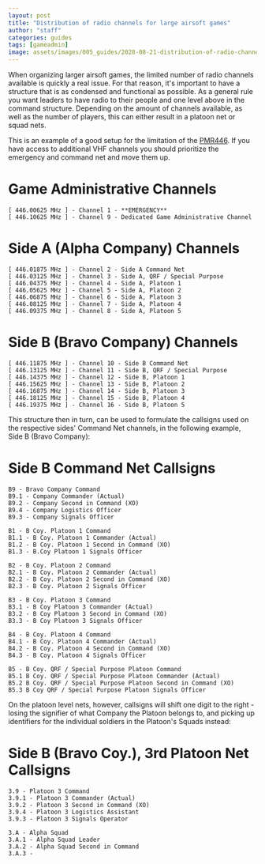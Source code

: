 ```yaml
---
layout: post
title: "Distribution of radio channels for large airsoft games"
author: "staff"
categories: guides
tags: [gameadmin]
image: assets/images/005_guides/2028-08-21-distribution-of-radio-channels-for-large-games/channeldistribution.png
---
```


When organizing larger airsoft games, the limited number of radio channels available is quickly a real issue.
For that reason, it's important to have a structure that is as condensed and functional as possible.
As a general rule you want leaders to have radio to their people and one level above in the command structure. Depending on the amount of channels available, as well as the number of players, this can either result in a platoon net or squad nets.

This is an example of a good setup for the limitation of the [PMR446](PMR446-channels).
If you have access to additional VHF channels you should prioritize the emergency and command net and move them up. 


# Game Administrative Channels #

```
[ 446.00625 MHz ] - Channel 1 - **EMERGENCY** 
[ 446.10625 MHz ] - Channel 9 - Dedicated Game Administrative Channel
```

# Side A (Alpha Company) Channels #

```
[ 446.01875 MHz ] - Channel 2 - Side A Command Net
[ 446.03125 MHz ] - Channel 3 - Side A, QRF / Special Purpose
[ 446.04375 MHz ] - Channel 4 - Side A, Platoon 1
[ 446.05625 MHz ] - Channel 5 - Side A, Platoon 2
[ 446.06875 MHz ] - Channel 6 - Side A, Platoon 3
[ 446.08125 MHz ] - Channel 7 - Side A, Platoon 4
[ 446.09375 MHz ] - Channel 8 - Side A, Platoon 5
```

# Side B (Bravo Company) Channels #

```
[ 446.11875 MHz ] - Channel 10 - Side B Command Net
[ 446.13125 MHz ] - Channel 11 - Side B, QRF / Special Purpose
[ 446.14375 MHz ] - Channel 12 - Side B, Platoon 1
[ 446.15625 MHz ] - Channel 13 - Side B, Platoon 2
[ 446.16875 MHz ] - Channel 14 - Side B, Platoon 3
[ 446.18125 MHz ] - Channel 15 - Side B, Platoon 4
[ 446.19375 MHz ] - Channel 16 - Side B, Platoon 5
```


This structure then in turn, can be used to formulate the callsigns used on the respective sides' Command Net channels, in the following example, Side B (Bravo Company): 



# Side B Command Net Callsigns #

```
B9 - Bravo Company Command
B9.1 - Company Commander (Actual)
B9.2 - Company Second in Command (XO)
B9.4 - Company Logistics Officer
B9.3 - Company Signals Officer

B1 - B Coy. Platoon 1 Command
B1.1 - B Coy. Platoon 1 Commander (Actual)
B1.2 - B Coy. Platoon 1 Second in Command (XO)
B1.3 - B.Coy Platoon 1 Signals Officer

B2 - B Coy. Platoon 2 Command
B2.1 - B Coy. Platoon 2 Commander (Actual)
B2.2 - B Coy. Platoon 2 Second in Command (XO)
B2.3 - B Coy. Platoon 2 Signals Officer

B3 - B Coy. Platoon 3 Command
B3.1 - B Coy Platoon 3 Commander (Actual)
B3.2 - B Coy Platoon 3 Second in Command (XO)
B3.3 - B Coy Platoon 3 Signals Officer

B4 - B Coy. Platoon 4 Command
B4.1 - B Coy. Platoon 4 Commander (Actual)
B4.2 - B Coy. Platoon 4 Second in Command (XO)
B4.3 - B Coy. Platoon 4 Signals Officer

B5 - B Coy. QRF / Special Purpose Platoon Command
B5.1 B Coy. QRF / Special Purpose Platoon Commander (Actual)
B5.2 B Coy. QRF / Special Purpose Platoon Second in Command (XO)
B5.3 B Coy QRF / Special Purpose Platoon Signals Officer
```

On the platoon level nets, however, callsigns will shift one digit to the right - losing the signifier of what Company the Platoon belongs to, and picking up identifiers for the individual soldiers in the Platoon's Squads instead: 


# Side B (Bravo Coy.), 3rd Platoon Net Callsigns #

```
3.9 - Platoon 3 Command
3.9.1 - Platoon 3 Commander (Actual)
3.9.2 - Platoon 3 Second in Command (XO)
3.9.4 - Platoon 3 Logistics Assistant
3.9.3 - Platoon 3 Signals Operator

3.A - Alpha Squad
3.A.1 - Alpha Squad Leader
3.A.2 - Alpha Squad Second in Command
3.A.3 - 
```
